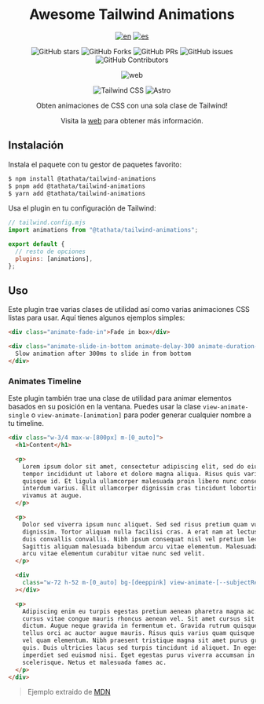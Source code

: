<div align="center">

# Awesome Tailwind Animations

[![en](https://img.shields.io/badge/lang-en-red.svg)](./README.md)
[![es](https://img.shields.io/badge/lang-es-yellow.svg)](./README.es.md)

![GitHub stars](https://img.shields.io/github/stars/midudev/tailwind-animations)
![GitHub Forks](https://img.shields.io/github/forks/midudev/tailwind-animations)
![GitHub PRs](https://img.shields.io/github/issues-pr/midudev/tailwind-animations)
![GitHub issues](https://img.shields.io/github/issues/midudev/tailwind-animations)
![GitHub Contributors](https://img.shields.io/github/contributors/midudev/tailwind-animations)

![web](https://github.com/TathataHY/tailwind-animations/assets/86846618/6a98a9f1-dd21-4f62-80a0-9272b0592689)

![Tailwind
CSS](https://img.shields.io/badge/Tailwind%20CSS-3.4.1-blue?style=for-the-badge&logo=tailwind-css)
![Astro](https://img.shields.io/badge/Astro-4.3.3-orange?style=for-the-badge&logo=astro)

Obten animaciones de CSS con una sola clase de Tailwind!

Visita la [web](https://tailwindcss-animations.vercel.app/) para obtener más
información.

</div>

## Instalación

Instala el paquete con tu gestor de paquetes favorito:

```sh
$ npm install @tathata/tailwind-animations
$ pnpm add @tathata/tailwind-animations
$ yarn add @tathata/tailwind-animations
```

Usa el plugin en tu configuración de Tailwind:

```js
// tailwind.config.mjs
import animations from "@tathata/tailwind-animations";

export default {
  // resto de opciones
  plugins: [animations],
};
```

## Uso

Este plugin trae varias clases de utilidad así como varias animaciones CSS listas para usar. Aquí tienes algunos ejemplos simples:

```html
<div class="animate-fade-in">Fade in box</div>

<div class="animate-slide-in-bottom animate-delay-300 animate-duration-slow">
  Slow animation after 300ms to slide in from bottom
</div>
```

### Animates Timeline

Este plugin también trae una clase de utilidad para animar elementos basados en su posición en la ventana. Puedes usar la clase `view-animate-single` o `view-animate-[animation]` para poder generar cualquier nombre a tu timeline.

```html
<div class="w-3/4 max-w-[800px] m-[0_auto]">
  <h1>Content</h1>

  <p>
    Lorem ipsum dolor sit amet, consectetur adipiscing elit, sed do eiusmod
    tempor incididunt ut labore et dolore magna aliqua. Risus quis varius quam
    quisque id. Et ligula ullamcorper malesuada proin libero nunc consequat
    interdum varius. Elit ullamcorper dignissim cras tincidunt lobortis feugiat
    vivamus at augue.
  </p>

  <p>
    Dolor sed viverra ipsum nunc aliquet. Sed sed risus pretium quam vulputate
    dignissim. Tortor aliquam nulla facilisi cras. A erat nam at lectus urna
    duis convallis convallis. Nibh ipsum consequat nisl vel pretium lectus.
    Sagittis aliquam malesuada bibendum arcu vitae elementum. Malesuada bibendum
    arcu vitae elementum curabitur vitae nunc sed velit.
  </p>

  <div
    class="w-72 h-52 m-[0_auto] bg-[deeppink] view-animate-[--subjectReveal] animate-zoom-in animate-range-[entry_10%_contain_25%]"
  ></div>

  <p>
    Adipiscing enim eu turpis egestas pretium aenean pharetra magna ac. Arcu
    cursus vitae congue mauris rhoncus aenean vel. Sit amet cursus sit amet
    dictum. Augue neque gravida in fermentum et. Gravida rutrum quisque non
    tellus orci ac auctor augue mauris. Risus quis varius quam quisque id diam
    vel quam elementum. Nibh praesent tristique magna sit amet purus gravida
    quis. Duis ultricies lacus sed turpis tincidunt id aliquet. In egestas erat
    imperdiet sed euismod nisi. Eget egestas purus viverra accumsan in nisl nisi
    scelerisque. Netus et malesuada fames ac.
  </p>
</div>
```

> Ejemplo extraido de [MDN](https://developer.mozilla.org/en-US/docs/Web/CSS/view-timeline)

